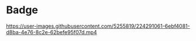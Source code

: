 # Badge

https://user-images.githubusercontent.com/5255819/224291061-6ebf4081-d8ba-4e76-8c2e-62befe95f07d.mp4
